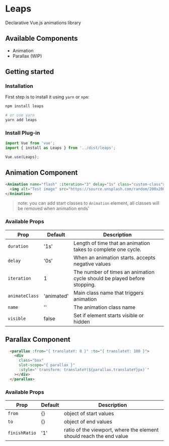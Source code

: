 # Leaps

Declarative Vue.js animations library

## Available Components

* Animation
* Parallax (WIP)

## Getting started

### Installation

First step is to install it using `yarn` or `npm`:

```bash
npm install leaps

# or use yarn
yarn add leaps
```

### Install Plug-in

```js
import Vue from 'vue';
import { install as Leaps } from '../dist/leaps';

Vue.use(Leaps);
```

## Animation Component

```html
<Animation name="flash" :iteration="3" delay="1s" class="custom-class">
  <img alt="Test image" src="https://source.unsplash.com/random/200x200">
</Animation>
```

> note: you can add start classes to `Animation` element, all classes will be removed when animation ends'

### Available Props

|Prop          |Default|Description|
|--------------|-------|-----------|
|`duration`    |'1s'   |Length of time that an animation takes to complete one cycle.|
|`delay`       |'0s'   |When an animation starts. accepts negative values |
|`iteration`   |1      |The number of times an animation cycle should be played before stopping.|
|`animateClass`|'animated'|Main class name that triggers animation|
|`name`        |''     |The animation class name|
|`visible`     |false  |Set if element starts visible or hidden|

## Parallax Component

```html
  <parallax :from="{ translateY: 0 }" :to="{ translateY: 100 }">
    <div
      class="box"
      slot-scope="{ parallax }"
      :style="`transform: translateY(${parallax.translateY}px)`"
    ></div>
  </parallax>
```

### Available Props

|Prop          |Default|Description|
|--------------|-------|-----------|
|`from`        |{}     |object of start values|
|`to`          |{}     |object of end values|
|`finishRatio` |'1'    |ratio of the viewport, where the element should reach the end value|
